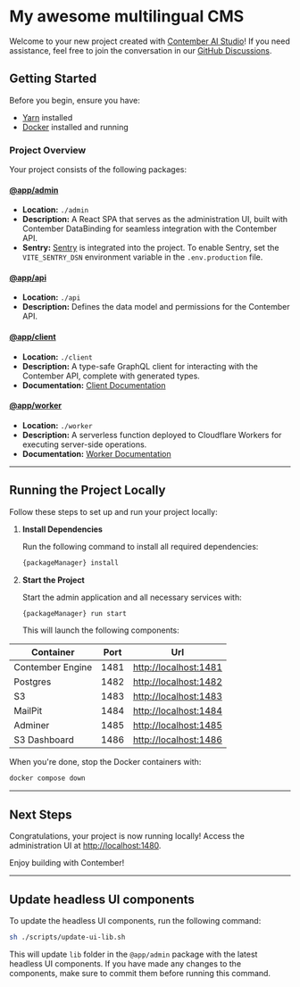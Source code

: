 # My awesome multilingual CMS

Welcome to your new project created with [Contember AI Studio](https://www.contember.com/studio)! If you need
assistance, feel free to join the conversation in
our [GitHub Discussions](https://github.com/orgs/contember/discussions/categories/support).

## Getting Started

Before you begin, ensure you have:

- [Yarn](https://yarnpkg.com/getting-started/install) installed
- [Docker](https://docs.docker.com/get-docker/) installed and running

### Project Overview

Your project consists of the following packages:

#### [@app/admin](./admin)

- **Location:** `./admin`
- **Description:** A React SPA that serves as the administration UI, built with Contember DataBinding for seamless integration with the Contember API.
- **Sentry:** [Sentry](https://sentry.io) is integrated into the project. To enable Sentry, set the `VITE_SENTRY_DSN` environment variable in the `.env.production` file.

#### [@app/api](./api)

- **Location:** `./api`
- **Description:** Defines the data model and permissions for the Contember API.

#### [@app/client](./client)

- **Location:** `./client`
- **Description:** A type-safe GraphQL client for interacting with the Contember API, complete with generated types.
- **Documentation:** [Client Documentation](./client/README.md)

#### [@app/worker](./worker)

- **Location:** `./worker`
- **Description:** A serverless function deployed to Cloudflare Workers for executing server-side operations.
- **Documentation:** [Worker Documentation](./worker/README.md)

- - -

## Running the Project Locally

Follow these steps to set up and run your project locally:

1. **Install Dependencies**

   Run the following command to install all required dependencies:
   ```bash
   {packageManager} install
   ```

2. **Start the Project**

   Start the admin application and all necessary services with:
   ```bash
   {packageManager} run start
   ```

   This will launch the following components:

| Container        | Port | Url                                            |
|------------------|------|------------------------------------------------|
| Contember Engine | 1481 | [http://localhost:1481](http://localhost:1481) |
| Postgres         | 1482 | [http://localhost:1482](http://localhost:1482) |
| S3               | 1483 | [http://localhost:1483](http://localhost:1483) |
| MailPit          | 1484 | [http://localhost:1484](http://localhost:1484) |
| Adminer          | 1485 | [http://localhost:1485](http://localhost:1485) |
| S3 Dashboard     | 1486 | [http://localhost:1486](http://localhost:1486) |

When you're done, stop the Docker containers with:

```bash
docker compose down
```

- - -

## Next Steps

Congratulations, your project is now running locally! Access the administration UI
at [http://localhost:1480](http://localhost:1480/).

Enjoy building with Contember!

- - -

## Update headless UI components

To update the headless UI components, run the following command:

```bash
sh ./scripts/update-ui-lib.sh
```

This will update `lib` folder in the `@app/admin` package with the latest headless UI components. If you have made any
changes to the components, make sure to commit them before running this command.
